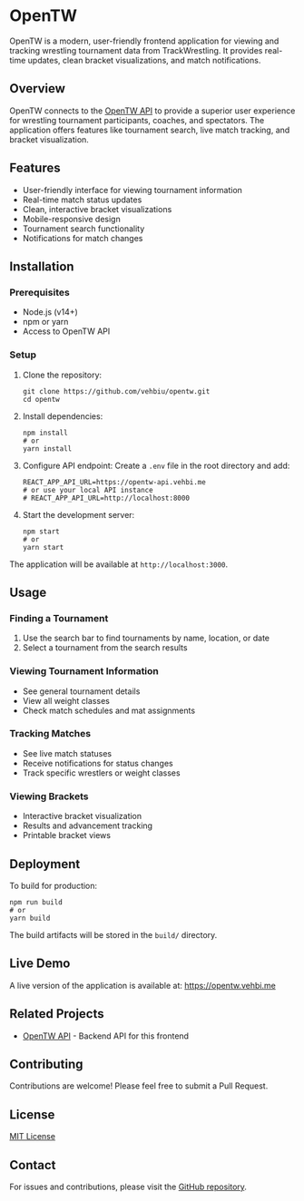 # OpenTW

OpenTW is a modern, user-friendly frontend application for viewing and tracking wrestling tournament data from TrackWrestling. It provides real-time updates, clean bracket visualizations, and match notifications.

## Overview

OpenTW connects to the [OpenTW API](https://github.com/vehbiu/opentw-api) to provide a superior user experience for wrestling tournament participants, coaches, and spectators. The application offers features like tournament search, live match tracking, and bracket visualization.

## Features

- User-friendly interface for viewing tournament information
- Real-time match status updates
- Clean, interactive bracket visualizations
- Mobile-responsive design
- Tournament search functionality
- Notifications for match changes

## Installation

### Prerequisites
- Node.js (v14+)
- npm or yarn
- Access to OpenTW API

### Setup
1. Clone the repository:
   ```
   git clone https://github.com/vehbiu/opentw.git
   cd opentw
   ```

2. Install dependencies:
   ```
   npm install
   # or
   yarn install
   ```

3. Configure API endpoint:
   Create a `.env` file in the root directory and add:
   ```
   REACT_APP_API_URL=https://opentw-api.vehbi.me
   # or use your local API instance
   # REACT_APP_API_URL=http://localhost:8000
   ```

4. Start the development server:
   ```
   npm start
   # or
   yarn start
   ```

The application will be available at `http://localhost:3000`.

## Usage

### Finding a Tournament
1. Use the search bar to find tournaments by name, location, or date
2. Select a tournament from the search results

### Viewing Tournament Information
- See general tournament details
- View all weight classes
- Check match schedules and mat assignments

### Tracking Matches
- See live match statuses
- Receive notifications for status changes
- Track specific wrestlers or weight classes

### Viewing Brackets
- Interactive bracket visualization
- Results and advancement tracking
- Printable bracket views

## Deployment

To build for production:
```
npm run build
# or
yarn build
```

The build artifacts will be stored in the `build/` directory.

## Live Demo

A live version of the application is available at: https://opentw.vehbi.me

## Related Projects

- [OpenTW API](https://github.com/vehbiu/opentw-api) - Backend API for this frontend

## Contributing

Contributions are welcome! Please feel free to submit a Pull Request.

## License

[MIT License](LICENSE)

## Contact

For issues and contributions, please visit the [GitHub repository](https://github.com/vehbiu/opentw).